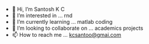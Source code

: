 - 👋 Hi, I’m Santosh K C
- 👀 I’m interested in ... rnd
- 🌱 I’m currently learning ... matlab coding
- 💞️ I’m looking to collaborate on ... academics projects
- 📫 How to reach me ... kcsantoo@gmai.com

<!---
Santoshkcs/Santoshkcs is a ✨ special ✨ repository because its `README.md` (this file) appears on your GitHub profile.
You can click the Preview link to take a look at your changes.
--->
